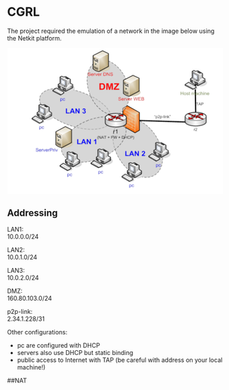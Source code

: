 # CGRL
The project required the emulation of a network in the image below using the Netkit platform.


![Image of Network](https://raw.githubusercontent.com/v2-dev/cgrl/master/network.png)


## Addressing 

LAN1:	
  10.0.0.0/24	

LAN2:	
  10.0.1.0/24	
  
LAN3:	
  10.0.2.0/24	
  
DMZ:	
  160.80.103.0/24	
  
p2p-­link:	
  2.34.1.228/31	

Other configurations:

* pc are configured with DHCP
* servers also use DHCP but static binding 
* public access to Internet with TAP (be careful with address on your local machine!)


##NAT 


